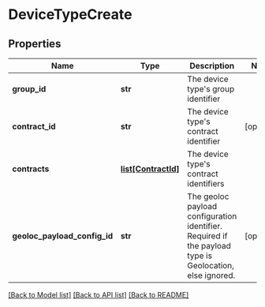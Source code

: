 # DeviceTypeCreate

## Properties
Name | Type | Description | Notes
------------ | ------------- | ------------- | -------------
**group_id** | **str** | The device type&#x27;s group identifier | 
**contract_id** | **str** | The device type&#x27;s contract identifier | [optional] 
**contracts** | [**list[ContractId]**](ContractId.md) | The device type&#x27;s contract identifiers | 
**geoloc_payload_config_id** | **str** | The geoloc payload configuration identifier. Required if the payload type is Geolocation, else ignored. | [optional] 

[[Back to Model list]](../README.md#documentation-for-models) [[Back to API list]](../README.md#documentation-for-api-endpoints) [[Back to README]](../README.md)

